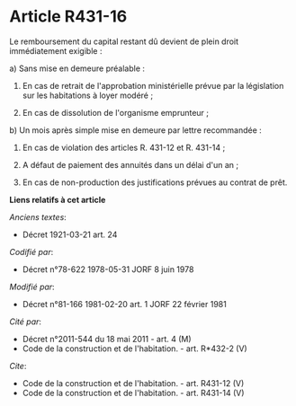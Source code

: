 # Article R431-16

Le remboursement du capital restant dû devient de plein droit immédiatement exigible : 

a) Sans mise en demeure préalable : 

1. En cas de retrait de l'approbation ministérielle prévue par la législation sur les habitations à loyer modéré ; 

2. En cas de dissolution de l'organisme emprunteur ; 

b) Un mois après simple mise en demeure par lettre recommandée : 

1. En cas de violation des articles R. 431-12 et R. 431-14 ; 

2. A défaut de paiement des annuités dans un délai d'un an ; 

3. En cas de non-production des justifications prévues au contrat de prêt.

**Liens relatifs à cet article**

_Anciens textes_:

  - Décret  1921-03-21 art. 24

_Codifié par_:

  - Décret n°78-622 1978-05-31 JORF 8 juin 1978

_Modifié par_:

  - Décret n°81-166 1981-02-20 art. 1 JORF 22 février 1981

_Cité par_:

  - Décret n°2011-544 du 18 mai 2011 - art. 4 (M)
  - Code de la construction et de l'habitation. - art. R*432-2 (V)

_Cite_:

  - Code de la construction et de l'habitation. - art. R431-12 (V)
  - Code de la construction et de l'habitation. - art. R431-14 (V)
